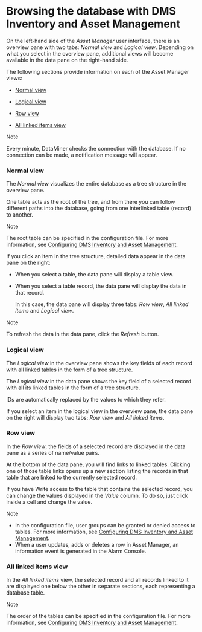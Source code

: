 # Browsing the database with DMS Inventory and Asset Management

On the left-hand side of the *Asset Manager* user interface, there is an overview pane with two tabs: *Normal view* and *Logical view*. Depending on what you select in the overview pane, additional views will become available in the data pane on the right-hand side.

The following sections provide information on each of the Asset Manager views:

- [Normal view](#normal-view)

- [Logical view](#logical-view)

- [Row view](#row-view)

- [All linked items view](#all-linked-items-view)

> [!NOTE]
> Every minute, DataMiner checks the connection with the database. If no connection can be made, a notification message will appear.

### Normal view

The *Normal view* visualizes the entire database as a tree structure in the overview pane.

One table acts as the root of the tree, and from there you can follow different paths into the database, going from one interlinked table (record) to another.

> [!NOTE]
> The root table can be specified in the configuration file. For more information, see [Configuring DMS Inventory and Asset Management](Configuring_DMS_Inventory_and_Asset_Management.md).

If you click an item in the tree structure, detailed data appear in the data pane on the right:

- When you select a table, the data pane will display a table view.

- When you select a table record, the data pane will display the data in that record.

    In this case, the data pane will display three tabs: *Row view*, *All linked items* and *Logical view*.

> [!NOTE]
> To refresh the data in the data pane, click the *Refresh* button.

### Logical view

The *Logical view* in the overview pane shows the key fields of each record with all linked tables in the form of a tree structure.

The *Logical view* in the data pane shows the key field of a selected record with all its linked tables in the form of a tree structure.

IDs are automatically replaced by the values to which they refer.

If you select an item in the logical view in the overview pane, the data pane on the right will display two tabs: *Row view* and *All linked items*.

### Row view

In the *Row view*, the fields of a selected record are displayed in the data pane as a series of name/value pairs.

At the bottom of the data pane, you will find links to linked tables. Clicking one of those table links opens up a new section listing the records in that table that are linked to the currently selected record.

If you have Write access to the table that contains the selected record, you can change the values displayed in the *Value* column. To do so, just click inside a cell and change the value.

> [!NOTE]
> - In the configuration file, user groups can be granted or denied access to tables. For more information, see [Configuring DMS Inventory and Asset Management](Configuring_DMS_Inventory_and_Asset_Management.md).
> - When a user updates, adds or deletes a row in Asset Manager, an information event is generated in the Alarm Console.

### All linked items view

In the *All linked items* view, the selected record and all records linked to it are displayed one below the other in separate sections, each representing a database table.

> [!NOTE]
> The order of the tables can be specified in the configuration file. For more information, see [Configuring DMS Inventory and Asset Management](Configuring_DMS_Inventory_and_Asset_Management.md).
>
